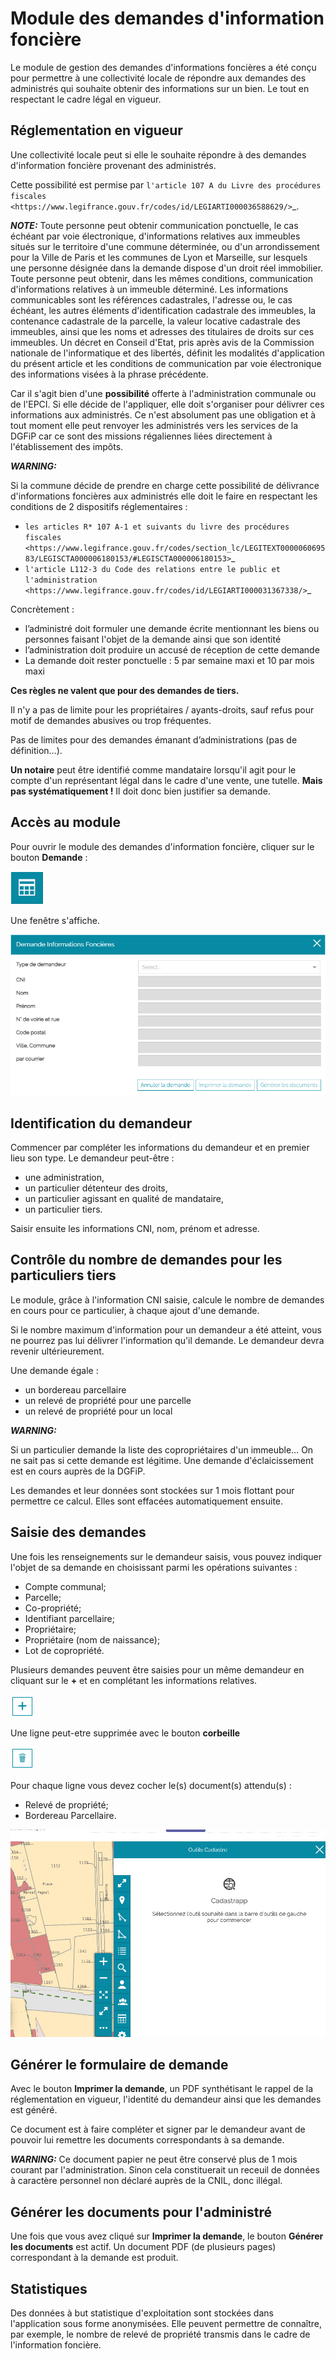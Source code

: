 # Module des demandes d'information foncière

Le module de gestion des demandes d'informations foncières a été conçu pour permettre à une collectivité locale de répondre aux demandes des administrés qui souhaite obtenir des informations sur un bien. Le tout en respectant le cadre légal en vigueur.


## Réglementation en vigueur

Une collectivité locale peut si elle le souhaite répondre à des demandes d'information foncière provenant des administrés.


Cette possibilité est permise par `l'article 107 A du Livre des procédures fiscales <https://www.legifrance.gouv.fr/codes/id/LEGIARTI000036588629/>`_.

**_NOTE:_**
  Toute personne peut obtenir communication ponctuelle, le cas échéant par voie électronique, d'informations relatives aux immeubles situés sur le territoire d'une commune déterminée, ou d'un arrondissement pour la Ville de Paris et les communes de Lyon et Marseille, sur lesquels une personne désignée dans la demande dispose d'un droit réel immobilier. Toute personne peut obtenir, dans les mêmes conditions, communication d'informations relatives à un immeuble déterminé. Les informations communicables sont les références cadastrales, l'adresse ou, le cas échéant, les autres éléments d'identification cadastrale des immeubles, la contenance cadastrale de la parcelle, la valeur locative cadastrale des immeubles, ainsi que les noms et adresses des titulaires de droits sur ces immeubles. Un décret en Conseil d'Etat, pris après avis de la Commission nationale de l'informatique et des libertés, définit les modalités d'application du présent article et les conditions de communication par voie électronique des informations visées à la phrase précédente.

Car il s'agit bien d'une **possibilité** offerte à l'administration communale ou de l'EPCI. Si elle décide de l'appliquer, elle doit s'organiser pour délivrer ces informations aux administrés. Ce n'est absolument pas une obligation et à tout moment elle peut renvoyer les administrés vers les services de la DGFiP car ce sont des missions régaliennes liées directement à l'établissement des impôts.

**_WARNING:_**

  Si la commune décide de prendre en charge cette possibilité de délivrance d'informations foncières aux administrés elle doit le faire en respectant les conditions de 2 dispositifs réglementaires :
  
  * `les articles R* 107 A-1 et suivants du livre des procédures fiscales <https://www.legifrance.gouv.fr/codes/section_lc/LEGITEXT000006069583/LEGISCTA000006180153/#LEGISCTA000006180153>`_
  * `l'article L112-3 du Code des relations entre le public et l'administration <https://www.legifrance.gouv.fr/codes/id/LEGIARTI000031367338/>`_


Concrètement :

* l’administré doit formuler une demande écrite mentionnant les biens ou personnes faisant l'objet de la demande ainsi que son identité
* l’administration doit produire un accusé de réception de cette demande
* La demande doit rester ponctuelle : 5 par semaine maxi et 10 par mois maxi

**Ces règles ne valent que pour des demandes de tiers.**

Il n'y a pas de limite pour les propriétaires / ayants-droits, sauf refus pour motif de demandes abusives ou trop fréquentes.

Pas de limites pour des demandes émanant d’administrations (pas de définition…).

**Un notaire** peut être identifié comme mandataire lorsqu'il agit pour le compte d'un représentant légal dans le cadre d'une vente, une tutelle. **Mais pas systématiquement !** Il doit donc bien justifier sa demande.


## Accès au module

Pour ouvrir le module des demandes d'information foncière, cliquer sur le bouton **Demande** :

![image](./images/demande1.png)

Une fenêtre s'affiche.

![image](./images/demande2.png)


## Identification du demandeur


Commencer par compléter les informations du demandeur et en premier lieu son type.
Le demandeur peut-être : 

- une administration,
- un particulier détenteur des droits,
- un particulier agissant en qualité de mandataire,
- un particulier tiers.

Saisir ensuite les informations CNI, nom, prénom et adresse.



## Contrôle du nombre de demandes pour les particuliers tiers


Le module, grâce à l'information CNI saisie, calcule le nombre de demandes en cours pour ce particulier, à chaque ajout d'une demande.

Si le nombre maximum d'information pour un demandeur a été atteint, vous ne pourrez pas lui délivrer l'information qu'il demande. Le demandeur devra revenir ultérieurement.

Une demande égale :

* un bordereau parcellaire
* un relevé de propriété pour une parcelle
* un relevé de propriété pour un local

**_WARNING:_**


 Si un particulier demande la liste des copropriétaires d'un immeuble… On ne sait pas si cette demande est légitime. Une demande d'éclaicissement est en cours auprès de la DGFiP.
 
Les demandes et leur données sont stockées sur 1 mois flottant pour permettre ce calcul. Elles sont effacées automatiquement ensuite.


## Saisie des demandes

Une fois les renseignements sur le demandeur saisis, vous pouvez indiquer l'objet de sa demande en choisissant parmi les opérations suivantes : 

- Compte communal;
- Parcelle;
- Co-propriété;
- Identifiant parcellaire;
- Propriétaire;
- Propriétaire (nom de naissance);
- Lot de copropriété.

Plusieurs demandes peuvent être saisies pour un même demandeur en cliquant sur le **+** et en complétant les informations relatives. 

![image](./images/demande4.png)

Une ligne peut-etre supprimée avec le bouton **corbeille**

![image](./images/demande5.png)

Pour chaque ligne vous devez cocher le(s) document(s) attendu(s) :

- Relevé de propriété;
- Bordereau Parcellaire.


![image](./images/demande_info_fonciere.gif)


## Générer le formulaire de demande

Avec le bouton **Imprimer la demande**, un PDF synthétisant le rappel de la réglementation en vigueur, l'identité du demandeur ainsi que les demandes est généré.

Ce document est à faire compléter et signer par le demandeur avant de pouvoir lui remettre les documents correspondants à sa demande.

**_WARNING:_**
 Ce document papier ne peut être conservé plus de 1 mois courant par l'administration. Sinon cela constituerait un receuil de données à caractère personnel non déclaré auprès de la CNIL, donc illégal.

## Générer les documents pour l'administré

Une fois que vous avez cliqué sur **Imprimer la demande**, le bouton **Générer les documents** est actif. Un document PDF (de plusieurs pages) correspondant à la demande est produit.


## Statistiques

Des données à but statistique d'exploitation sont stockées dans l'application sous forme anonymisées. Elle peuvent permettre de connaître, par exemple, le nombre de relevé de propriété transmis dans le cadre de l'information foncière.
